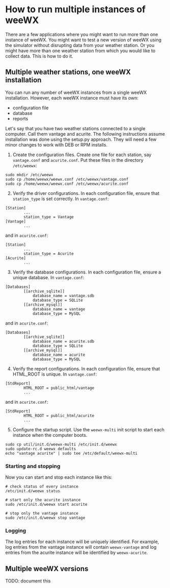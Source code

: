 # How to run multiple instances of weeWX

There are a few applications where you might want to run more than one instance of weeWX.  You might want to test a new version of weeWX using the simulator without disrupting data from your weather station.  Or you might have more than one weather station from which you would like to collect data.  This is how to do it.

## Multiple weather stations, one weeWX installation

You can run any number of weeWX instances from a single weeWX installation.  However, each weeWX instance must have its own:

* configuration file
* database
* reports

Let's say that you have two weather stations connected to a single computer.  Call them vantage and acurite.  The following instructions assume installation was done using the setup.py approach.  They will need a few minor changes to work with DEB or RPM installs.

1. Create the configuration files.  Create one file for each station, say `vantage.conf` and `acurite.conf`.  Put these files in the directory `/etc/weewx`:

```
sudo mkdir /etc/weewx
sudo cp /home/weewx/weewx.conf /etc/weewx/vantage.conf
sudo cp /home/weewx/weewx.conf /etc/weewx/acurite.conf
```

2. Verify the driver configurations.  In each configuration file, ensure that `station_type` is set correctly.  In `vantage.conf`:

```
[Station]
        ...
        station_type = Vantage
[Vantage]
        ...
```
and in `acurite.conf`:

```
[Station]
        ...
        station_type = Acurite
[Acurite]
        ...
```

3. Verify the database configurations.  In each configuration file, ensure a unique database.  In `vantage.conf`:

```
[Databases]
        [[archive_sqlite]]
            database_name = vantage.sdb
            database_type = SQLite
        [[archive_mysql]]
            database_name = vantage
            database_type = MySQL
```
and in `acurite.conf`:

```
[Databases]
        [[archive_sqlite]]
            database_name = acurite.sdb
            database_type = SQLite
        [[archive_mysql]]
            database_name = acurite
            database_type = MySQL
```

4. Verify the report configurations.  In each configuration file, ensure that HTML_ROOT is unique.  In `vantage.conf`:

```
[StdReport]
        HTML_ROOT = public_html/vantage
        ...
```
and in `acurite.conf`:

```
[StdReport]
        HTML_ROOT = public_html/acurite
        ...
```

5. Configure the startup script.  Use the `weewx-multi` init script to start each instance when the computer boots.

```
sudo cp util/init.d/weewx-multi /etc/init.d/weewx
sudo update-rc.d weewx defaults
echo "vantage acurite" | sudo tee /etc/default/weewx-multi
```

### Starting and stopping

Now you can start and stop each instance like this:

```
# check status of every instance
/etc/init.d/weewx status

# start only the acurite instance
sudo /etc/init.d/weewx start acurite

# stop only the vantage instance
sudo /etc/init.d/weewx stop vantage
```

### Logging

The log entries for each instance will be uniquely identified.  For example, log entries from the vantage instance will contain `weewx-vantage` and log entries from the acurite instance will be identified by `weewx-acurite`.

## Multiple weeWX versions

TODO: document this
